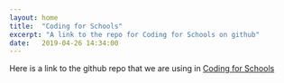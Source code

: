 ```yaml
---
layout: home
title:  "Coding for Schools"
excerpt: "A link to the repo for Coding for Schools on github"
date:   2019-04-26 14:34:00
---
```


Here is a link to the github repo that we are using in [Coding for Schools](https://github.com/anthonynolan/coding-for-schools)
